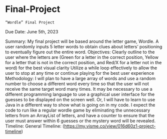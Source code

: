 # Final-Project
	“Wordle” Final Project
Due Date: June 5th, 2023

Summary:
My final project will be based around the letter game, Wordle. A user randomly inputs 5 letter words to obtain clues about letters’ positioning to eventually figure out the entire word. 
Objectives:
Clearly outline to the user where the letters are (Green for a letter in the correct position, Yellow for a letter that is not in the correct position, and Red/X for a letter not in the word) for the best visual clarity
Utilize a while loop effectively to allow the user to stop at any time or continue playing for the best user experience
Methodology:
I will plan to have a large array of words and use a random number to choose a different word every time so that the user will not receive the same target word many times. 
It may be necessary to use a different programming language to use a graphical user interface for the guesses to be displayed on the screen well. Or, I will have to learn to use Java in a different way to show what is going on in my code.
I expect the code to run like a regular wordle game by eliminating the unnecessary letters from an ArrayList of letters, and have a counter to ensure that the user must answer within 6 guesses or the mystery word will be revealed.
Timeline:
General Timeline: (https://my.visme.co/view/016d60z1-project-timeline)
